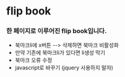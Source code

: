 # flip book
### 한 페이지로 이루어진 flip book입니다.

- 북마크li에 x버튼 --> 삭제하면 북마크 비활성화
- 만약 기존에 북마크li가 있다면 li생성 막기
- 북마크 오류 수정
- javascript로 바꾸기 (jquery 사용하지 말자)